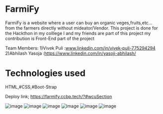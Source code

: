 # FarmiFy
FarmiFy is a website where a user can buy an organic veges,fruits,etc...
from the farmers directly without mideator/Vendor.
This project is done for the Hackthon in my colllege I and my friends are part of this project
my contribution is Front-End part of the project

Team Members:
1)Vivek Puli :www.linkedin.com/in/vivek-puli-775294294
2)Abhilash Yasoja :https://www.linkedin.com/in/yasoji-abhilash/


# Technologies used
HTML,#CSS,#Boot-Strap

Deploy link;
https://farmify.ccbp.tech/?#wcuSection


![image](https://github.com/user-attachments/assets/d4ef6575-fc0e-4272-8d7e-d37e190b5a8e)
![image](https://github.com/user-attachments/assets/f08f4bdd-7b1b-4fd1-9d54-d2c701824492)
![image](https://github.com/user-attachments/assets/3d5d1736-494b-4ad6-ab7b-3bcc938bf705)
![image](https://github.com/user-attachments/assets/8b8c7484-46ed-461c-9cd2-b0a084ae4feb)
![image](https://github.com/user-attachments/assets/90c7e199-7bcc-49e9-a95b-36825427849b)
![image](https://github.com/user-attachments/assets/28821b3a-ebad-4a15-bb4f-2777b1c6fcec)




